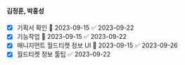 

#### 김정훈, 박홍성

- [x] 기획서 확인 🛫 2023-09-15 ✅ 2023-09-22
- [x] 기능작업 🛫 2023-09-15 ✅ 2023-09-22
- [x] 매니지먼트 월드티켓 정보 UI 🛫 2023-09-15 ✅ 2023-09-26
- [x] 월드티켓 정보 툴팁 ✅ 2023-09-22
